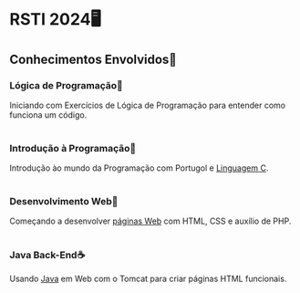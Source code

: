 # RSTI 2024🖥️
## Conhecimentos Envolvidos🧠

### Lógica de Programação🧮
Iniciando com Exercícios de Lógica de Programação para entender como funciona um código.
<br><br>

### Introdução à Programação📌
Introdução ào mundo da Programação com Portugol e <a href="https://github.com/Guilherme-Thunder/RSTI/tree/main/C">Linguagem C</a>.
<br><br>

### Desenvolvimento Web📶
Começando a desenvolver <a href="">páginas Web</a> com HTML, CSS e auxílio de PHP.
<br><br>

### Java Back-End☕
Usando <a href="https://github.com/Guilherme-Thunder/RSTI/tree/main/Java">Java</a> em Web com o Tomcat para criar páginas HTML funcionais.
